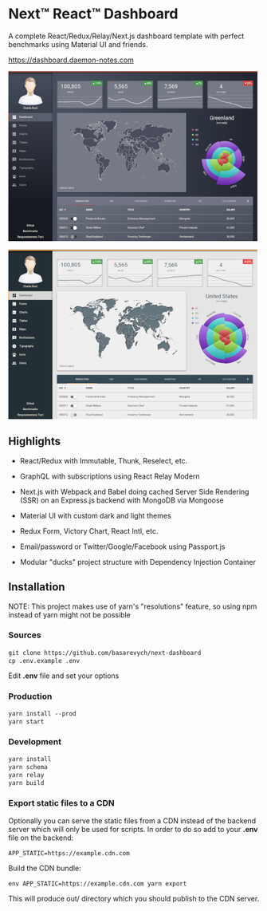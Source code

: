# Next™ React™ Dashboard

A complete React/Redux/Relay/Next.js dashboard template with perfect benchmarks using Material UI and friends.

https://dashboard.daemon-notes.com

![Dark Theme](docs/dark.png "Dark Theme")

![Light Theme](docs/light.png "Light Theme")

## Highlights

- React/Redux with Immutable, Thunk, Reselect, etc.

- GraphQL with subscriptions using React Relay Modern

- Next.js with Webpack and Babel doing cached Server Side Rendering (SSR) on an Express.js backend with MongoDB via Mongoose

- Material UI with custom dark and light themes

- Redux Form, Victory Chart, React Intl, etc.

- Email/password or Twitter/Google/Facebook using Passport.js

- Modular "ducks" project structure with Dependency Injection Container

## Installation

NOTE: This project makes use of yarn's "resolutions" feature, so using npm instead of yarn might not be possible

### Sources

```
git clone https://github.com/basarevych/next-dashboard
cp .env.example .env
```

Edit **.env** file and set your options

### Production

```
yarn install --prod
yarn start
```

### Development

```
yarn install
yarn schema
yarn relay
yarn build
```

### Export static files to a CDN

Optionally you can serve the static files from a CDN instead of the backend server which will only be used
for scripts. In order to do so add to your **.env** file on the backend:

```
APP_STATIC=https://example.cdn.com
```

Build the CDN bundle:

```
env APP_STATIC=https://example.cdn.com yarn export
```

This will produce out/ directory which you should publish to the CDN server.
